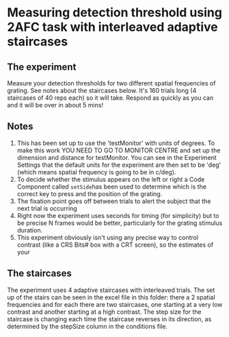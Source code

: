 # Measuring detection threshold using 2AFC task with interleaved adaptive staircases

## The experiment
Measure your detection thresholds for two different spatial frequencies of grating. See notes about the staircases below. It's 160 trials long (4 staircases of 40 reps each) so it will take. Respond as quickly as you can and it will be over in about 5 mins!

## Notes
1. This has been set up to use the 'testMonitor' with units of degrees. To make this work YOU NEED TO GO TO MONITOR CENTRE and set up the dimension and distance for testMonitor. You can see in the Experiment Settings that the default units for the experiment are then set to be 'deg' (which means spatial frequency is going to be in c/deg).
2. To decide whether the stimulus appears on the left or right a Code Component called `setSide`has been used to determine which is the correct key to press and the position of the grating.
3. The fixation point goes off between trials to alert the subject that the next trial is occurring
4. Right now the experiment uses seconds for timing (for simplicity) but to be precise N frames would be better, particularly for the grating stimulus duration.
5. This experiment obviously isn't using any precise way to control contrast (like a CRS Bits# box with a CRT screen), so the estimates of your 

## The staircases
The experiment uses 4 adaptive staircases with interleaved trials. The set up of the stairs can be seen in the excel file in this folder: there a 2 spatial frequencies and for each there are two staircases, one starting at a very low contrast and another starting at a high contrast. The step size for the staircase is changing each time the staircase reverses in its direction, as determined by the stepSize column in the conditions file.
